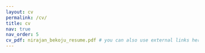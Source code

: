 ```yaml
---
layout: cv
permalink: /cv/
title: cv
nav: true
nav_order: 5
cv_pdf: nirajan_bekoju_resume.pdf # you can also use external links here
---
```

